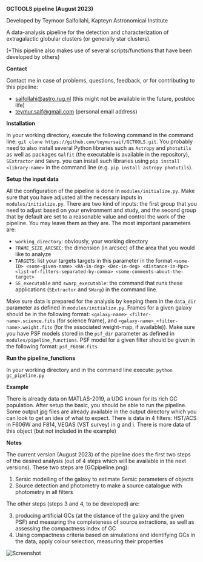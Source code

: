 **GCTOOLS pipeline (August 2023)**

Developed by Teymoor Saifollahi, Kapteyn Astronomical Institute

A data-analysis pipeline for the detection and characterization of extragalactic globular clusters (or generally star clusters).

(*This pipeline also makes use of several scripts/functions that have been developed by others)

**Contact**

Contact me in case of problems, questions, feedback, or for contributing to this pipeline:
- saifollahi@astro.rug.nl (this might not be available in the future, postdoc life)
- teymur.saif@gmail.com (personal email address)


**Installation**

In your working directory, execute the following command in the command line:
`git clone https://github.com/teymursaif/GCTOOLS.git`. You probably need to also install several Python libraries such as `Astropy` and `photutils` as well as packages `Galfit` (the executable is available in the repository), `SExtractor` and `SWarp`. you can install such libraries using `pip install <library-name>` in the command line (e.g. `pip install astropy photutils`).


**Setup the input data**

All the configuration of the pipeline is done in `modules/initialize.py`. Make sure that you have adjusted all the necessary inputs in `modules/initialize.py`. There are two kind of inputs: the first group that you need to adjust based on your environment and study, and the second group that by default are set to a reasonable value and control the work of the pipeline. You may leave them as they are. The most important parameters are:

- `working_directory`: obviously, your working directory
- `FRAME_SIZE_ARCSEC`: the dimension (in arcsec) of the area that you would like to analyze
- `TARGETS`: list your targets targets in this parameter in the format `<some-ID> <some-given-name> <RA-in-deg> <Dec-in-deg> <distance-in-Mpc> <list-of-filters-separated-by-comma> <some-comments-about-the-target>`
- `SE_executable` and `swarp_executable`: the command that runs these applications (`SExtractor` and `SWarp`) in the command line.

Make sure data is prepared for the analysis by keeping them in the `data_dir` parameter as defined in `modules/initialize.py`. Frames for a given galaxy should be in the following format:
`<galaxy-name>_<filter-name>.science.fits` (for science frame), and `<galaxy-name>_<filter-name>.weight.fits` (for the associated weight-map, if available)). Make sure you have PSF models stored in the `psf_dir` parameter as defined in `modules/pipeline_functions`. PSF model for a given filter should be given in the following format: `psf_F606W.fits`


**Run the pipeline_functions**

In your working directory and in the command line execute: `python gc_pipeline.py`


**Example**

There is already data on MATLAS-2019, a UDG known for its rich GC population. After setup the basic, you should be able to run the pipeline. Some output jpg files are already available in the output directory which you can look to get an idea of what to expect. There is data in 4 filters: HST/ACS in F606W and F814, VEGAS (VST survey) in g and i. There is more data of this object (but not included in the example)


**Notes**

The current version (August 2023) of the pipeline does the first two steps of the desired analysis (out of 4 steps which will be available in the next versions). These two steps are (GCpipeline.png):

1. Sersic modelling of the galaxy to estimate Sersic parameters of objects
2. Source detection and photometry to make a source catalogue with photometry in all filters

The other steps (steps 3 and 4, to be developed) are:

3. producing artificial GCs (at the distance of the galaxy and the given PSF) and measuring the completeness of source extractions, as well as assessing the compactness index of GC
4. Using compactness criteria based on simulations and identifying GCs in the data, apply colour selection, measuring their properties

![Screenshot](https://raw.githubusercontent.com/teymursaif/GCTOOLS/main/GCpipeline.png)
